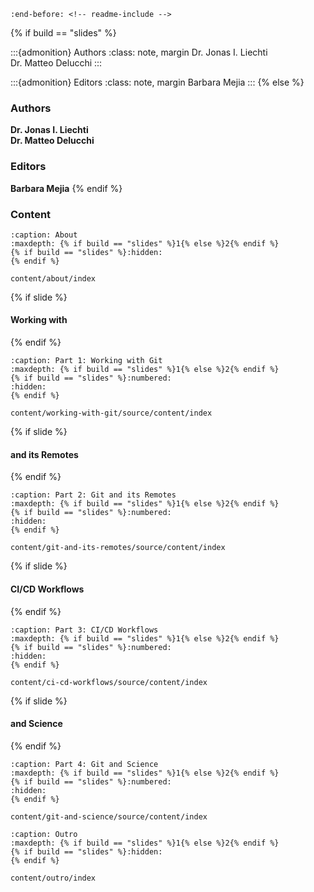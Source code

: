 ```{include} ../README.md
:end-before: <!-- readme-include -->
```
{% if build == "slides" %}
<!-- <p style="font-size: 0.9em;"><strong>Dr. Jonas I. Liechti</strong><br>
<strong>Dr. Matteo Delucchi</strong></p> -->
:::{admonition} Authors
:class: note, margin
Dr. Jonas I. Liechti  
Dr. Matteo Delucchi
:::

:::{admonition} Editors
:class: note, margin
Barbara Mejia
:::
{% else %}
### Authors

**Dr. Jonas I. Liechti**  
**Dr. Matteo Delucchi**  


### Editors

**Barbara Mejia**
{% endif %}

### Content

```{toctree}
:caption: About
:maxdepth: {% if build == "slides" %}1{% else %}2{% endif %}
{% if build == "slides" %}:hidden:
{% endif %}

content/about/index
```

{% if slide %}
#### Working with <i class="fab fa-git"></i>
{% endif %}
```{toctree}
:caption: Part 1: Working with Git
:maxdepth: {% if build == "slides" %}1{% else %}2{% endif %}
{% if build == "slides" %}:numbered:
:hidden:
{% endif %}

content/working-with-git/source/content/index
```

{% if slide %}
#### <i class="fab fa-git"></i> and its Remotes
{% endif %}
```{toctree}
:caption: Part 2: Git and its Remotes
:maxdepth: {% if build == "slides" %}1{% else %}2{% endif %}
{% if build == "slides" %}:numbered:
:hidden:
{% endif %}

content/git-and-its-remotes/source/content/index
```

{% if slide %}
#### CI/CD Workflows
{% endif %}
```{toctree}
:caption: Part 3: CI/CD Workflows
:maxdepth: {% if build == "slides" %}1{% else %}2{% endif %}
{% if build == "slides" %}:numbered:
:hidden:
{% endif %}

content/ci-cd-workflows/source/content/index
```

{% if slide %}
#### <i class="fab fa-git"></i> and Science
{% endif %}
```{toctree}
:caption: Part 4: Git and Science
:maxdepth: {% if build == "slides" %}1{% else %}2{% endif %}
{% if build == "slides" %}:numbered:
:hidden:
{% endif %}

content/git-and-science/source/content/index
```

```{toctree}
:caption: Outro
:maxdepth: {% if build == "slides" %}1{% else %}2{% endif %}
{% if build == "slides" %}:hidden:
{% endif %}

content/outro/index
```
